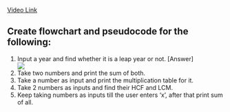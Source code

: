 [Video Link](https://youtu.be/lhELGQAV4gg)

## Create flowchart and pseudocode for the following:

1. Input a year and find whether it is a leap year or not. [Answer]<div id="5A781E474482113CC33C41361849F7A6046_96118"><div id="5A781E474482113CC33C41361849F7A6046_96118_robot"><a href="https://cloud.smartdraw.com/share.aspx/?pubDocShare=5A781E474482113CC33C41361849F7A6046" target="_blank"><img src="https://cloud.smartdraw.com/cloudstorage/5A781E474482113CC33C41361849F7A6046/preview2.png"></a></div></div>
2. Take two numbers and print the sum of both.
3. Take a number as input and print the multiplication table for it.
4. Take 2 numbers as inputs and find their HCF and LCM.
5. Keep taking numbers as inputs till the user enters ‘x’, after that print sum of all.
